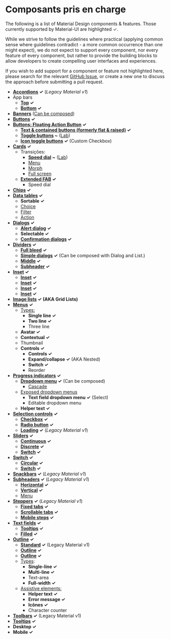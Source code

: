 # Composants pris en charge

<p class="description">The following is a list of Material Design components & features. Those currently supported by Material-UI are highlighted ✓.</p>

While we strive to follow the guidelines where practical (applying common sense where guidelines contradict - a more common occurrence than one might expect), we do not expect to support every component, nor every feature of every component, but rather to provide the building blocks to allow developers to create compelling user interfaces and experiences.

If you wish to add support for a component or feature not highlighted here, please search for the relevant [GitHub Issue](https://github.com/mui-org/material-ui/issues), or create a new one to discuss the approach before submitting a pull request.

- **[Accordions](https://material.io/archive/guidelines/components/expansion-panels.html) ✓** (*Legacy Material v1*)
- App bars
  - **[Top](https://material.io/design/components/app-bars-top.html) ✓**
  - **[Bottom](https://material.io/design/components/app-bars-bottom.html) ✓**
- **[Banners](https://material.io/design/components/banners.html)** ([Can be composed](https://medium.com/material-ui/introducing-material-ui-design-system-93e921beb8df))
- **[Buttons](https://material.io/design/components/buttons.html) ✓**
- **[Buttons: Floating Action Button](https://material.io/design/components/buttons-floating-action-button.html) ✓**
  - **[Text & contained buttons (formerly flat & raised)](https://material.io/design/components/buttons.html) ✓**
  - **[Toggle buttons](https://material.io/design/components/buttons.html#buttons-toggle-buttons) ~** ([Lab](/components/about-the-lab/))
  - **[Icon toggle buttons](https://material.io/design/components/buttons.html#toggle-button) ✓** (Custom Checkbox)
- **[Cards](https://material.io/design/components/cards.html) ✓**
  - Transições:
    - **[Speed dial](https://material.io/design/components/buttons-floating-action-button.html#types-of-transitions) ~** ([Lab](/components/about-the-lab/))
    - [Menu](https://material.io/design/components/buttons-floating-action-button.html#types-of-transitions)
    - [Morph](https://material.io/design/components/buttons-floating-action-button.html#types-of-transitions)
    - [Full screen](https://material.io/design/components/buttons-floating-action-button.html#types-of-transitions)
  - **[Extended FAB](https://material.io/design/components/buttons-floating-action-button.html#extended-fab) ✓**
    - Speed dial
- **[Chips](https://material.io/design/components/chips.html) ✓**
- **[Data tables](https://material.io/design/components/data-tables.html) ✓**
  - **Sortable ✓**
  - [Choice](https://material.io/design/components/chips.html#choice-chips)
  - [Filter](https://material.io/design/components/chips.html#filter-chips)
  - [Action](https://material.io/design/components/chips.html#action-chips)
- **[Dialogs](https://material.io/design/components/dialogs.html) ✓**
  - **[Alert dialog](https://material.io/design/components/dialogs.html#alert-dialog) ✓**
  - **Selectable ✓**
  - **[Confirmation dialogs](https://material.io/design/components/dialogs.html#confirmation-dialog) ✓**
- **[Dividers](https://material.io/design/components/dividers.html) ✓**
  - **[Full bleed](https://material.io/design/components/dividers.html#types) ✓**
  - **[Simple dialogs](https://material.io/design/components/dialogs.html#simple-dialog) ✓** (Can be composed with Dialog and List.)
  - **[Middle](https://material.io/design/components/dividers.html#types) ✓**
  - **[Subheader](https://material.io/design/components/dividers.html#types) ✓**
- **[Inset](https://material.io/design/components/dividers.html#types) ✓**
  - **[Inset](https://material.io/design/components/dividers.html#types) ✓**
  - **[Inset](https://material.io/design/components/dividers.html#types) ✓**
  - **[Inset](https://material.io/design/components/dividers.html#types) ✓**
  - **[Inset](https://material.io/design/components/dividers.html#types) ✓**
- ****[Image lists](https://material.io/design/components/image-lists.html) ✓** (AKA Grid Lists)**
- **[Menus](https://material.io/design/components/menus.html) ✓**
  - [Types:](https://material.io/design/components/lists.html#types)
    - **Single line ✓**
    - **Two line ✓**
    - Three line
  - **Avatar ✓**
  - **Contextual ✓**
  - Thumbnail
  - **Controls ✓**
    - **Controls ✓**
    - **Expand/collapse ✓** (AKA Nested)
    - **Switch ✓**
    - Reorder
- **[Progress indicators](https://material.io/design/components/progress-indicators.html) ✓**
  - **[Dropdown menu](https://material.io/design/components/menus.html#dropdown-menu) ✓** (Can be composed)
    - [Cascade](https://material.io/design/components/menus.html#dropdown-menu)
  - [Exposed dropdown menus](https://material.io/design/components/menus.html#exposed-dropdown-menu)
    - **Text field dropdown menu ✓** (Select)
    - Editable dropdown menu
  - **Helper text ✓**
- **[Selection controls](https://material.io/design/components/selection-controls.html) ✓**
  - **[Checkbox](https://material.io/design/components/selection-controls.html#checkboxes) ✓**
  - **[Radio button](https://material.io/design/components/selection-controls.html#radio-buttons) ✓**
  - **[Loading](https://material.io/archive/guidelines/components/progress-activity.html) ✓** (*Legacy Material v1*)
- **[Sliders](https://material.io/design/components/sliders.html) ✓**
  - **[Continuous](https://material.io/design/components/sliders.html#continuous-slider) ✓**
  - **[Discrete](https://material.io/design/components/sliders.html#discrete-slider) ✓**
  - **[Switch](https://material.io/design/components/selection-controls.html#switches) ✓**
- **[Switch](https://material.io/design/components/selection-controls.html#switches) ✓**
  - **[Circular](https://material.io/design/components/progress-indicators.html#circular-progress-indicators) ✓**
  - **[Switch](https://material.io/design/components/selection-controls.html#switches) ✓**
- **[Snackbars](https://material.io/design/components/snackbars.html) ✓** (*Legacy Material v1*)
- **[Subheaders](https://material.io/archive/guidelines/components/subheaders.html) ✓** (*Legacy Material v1*)
  - **[Horizontal](https://material.io/archive/guidelines/components/steppers.html#steppers-types-of-steppers) ✓**
  - **[Vertical](https://material.io/archive/guidelines/components/steppers.html#steppers-types-of-steppers) ✓**
  - [Menu](https://material.io/archive/guidelines/components/subheaders.html#subheaders-list-subheaders)
- **[Steppers](https://material.io/archive/guidelines/components/steppers.html) ✓** (*Legacy Material v1*)
  - **[Fixed tabs](https://material.io/design/components/tabs.html#fixed-tabs) ✓**
  - **[Scrollable tabs](https://material.io/design/components/tabs.html#scrollable-tabs) ✓**
  - **[Mobile steps](https://material.io/archive/guidelines/components/steppers.html#steppers-types-of-steps) ✓**
- **[Text fields](https://material.io/design/components/text-fields.html) ✓**
  - **[Tooltips](https://material.io/design/components/tooltips.html) ✓**
  - **[Filled](https://material.io/design/components/text-fields.html#filled-text-field) ✓**
- **[Outline](https://material.io/design/components/text-fields.html#outlined-text-field) ✓**
  - **[Standard](https://material.io/archive/guidelines/components/text-fields.html) ✓** (Legacy Material v1)
  - **[Outline](https://material.io/design/components/text-fields.html#outlined-text-field) ✓**
  - **[Outline](https://material.io/design/components/text-fields.html#outlined-text-field) ✓**
  - [Types](https://material.io/design/components/text-fields.html#input-types):
    - **Single-line ✓**
    - **Multi-line ✓**
    - Text-area
    - **Full-width ✓**
  - [Assistive elements:](https://material.io/design/components/text-fields.html#anatomy)
    - **Helper text ✓**
    - **Error message ✓**
    - **Icônes ✓**
    - Character counter
- **[Toolbars](https://material.io/archive/guidelines/components/toolbars.html) ✓** (Legacy Material v1)
- **[Tooltips](https://material.io/design/components/tooltips.html) ✓**
- **Desktop ✓**
- **Mobile ✓**

